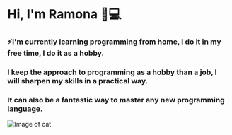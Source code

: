 # Hi, I'm Ramona 👋:computer:


### ⚡I'm currently  learning programming from home, I do it in my free time, I do it as a hobby. 
### I keep the approach to programming as a hobby than a job, I will sharpen my skills in a practical way.
### It can also be a fantastic way to master any new programming language.


![Image of cat](https://https://github.com/ramonaml/ramonaml/blob/main/cat.gif)


